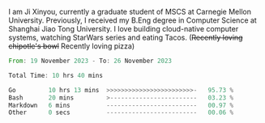 I am Ji Xinyou, currently a graduate student of MSCS at Carnegie Mellon University. Previously, I received my B.Eng degree in Computer Science at Shanghai Jiao Tong University.
I love building cloud-native computer systems, watching StarWars series and eating Tacos. (~~Recently loving chipotle's bowl~~ Recently loving pizza)

<!--START_SECTION:waka-->

```rust
From: 19 November 2023 - To: 26 November 2023

Total Time: 10 hrs 40 mins

Go         10 hrs 13 mins  >>>>>>>>>>>>>>>>>>>>>>>>-   95.73 %
Bash       20 mins         >------------------------   03.23 %
Markdown   6 mins          -------------------------   00.97 %
Other      0 secs          -------------------------   00.06 %
```

<!--END_SECTION:waka-->
